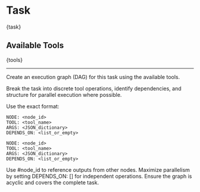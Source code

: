 # Task

{task}

## Available Tools

{tools}

---

Create an execution graph (DAG) for this task using the available tools.

Break the task into discrete tool operations, identify dependencies, and structure for parallel execution where possible.

Use the exact format:
```
NODE: <node_id>
TOOL: <tool_name>
ARGS: <JSON_dictionary>
DEPENDS_ON: <list_or_empty>

NODE: <node_id>
TOOL: <tool_name>
ARGS: <JSON_dictionary>
DEPENDS_ON: <list_or_empty>
```

Use #node_id to reference outputs from other nodes. Maximize parallelism by setting DEPENDS_ON: [] for independent operations. Ensure the graph is acyclic and covers the complete task.
